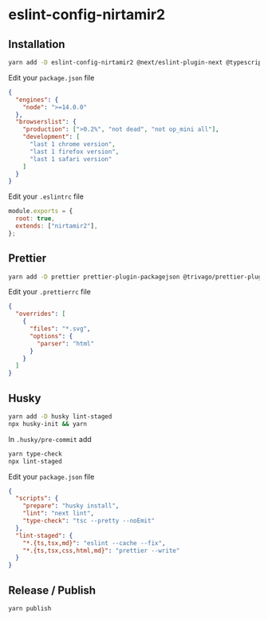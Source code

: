 # eslint-config-nirtamir2

## Installation

```bash
yarn add -D eslint-config-nirtamir2 @next/eslint-plugin-next @typescript-eslint/eslint-plugin @typescript-eslint/parser eslint eslint-config-next eslint-config-prettier eslint-plugin-array-func eslint-plugin-compat eslint-plugin-cypress eslint-plugin-eslint-comments eslint-plugin-etc eslint-plugin-import  eslint-plugin-jest eslint-plugin-jest-async eslint-plugin-jsx-a11y eslint-plugin-markdown eslint-plugin-no-secrets eslint-plugin-no-unsanitized eslint-plugin-no-use-extend-native eslint-plugin-optimize-regex eslint-plugin-promise eslint-plugin-react eslint-plugin-react-hooks eslint-plugin-regexp eslint-plugin-security eslint-plugin-sonarjs eslint-plugin-sort-keys-fix eslint-plugin-testing-library eslint-plugin-unicorn eslint-plugin-weblint-security
```

Edit your `package.json` file

```json
{
  "engines": {
    "node": ">=14.0.0"
  },
  "browserslist": {
    "production": [">0.2%", "not dead", "not op_mini all"],
    "development": [
      "last 1 chrome version",
      "last 1 firefox version",
      "last 1 safari version"
    ]
  }
}
```

Edit your `.eslintrc` file

```js
module.exports = {
  root: true,
  extends: ["nirtamir2"],
};
```

## Prettier

```bash
yarn add -D prettier prettier-plugin-packagejson @trivago/prettier-plugin-sort-imports
```

Edit your `.prettierrc` file

```json
{
  "overrides": [
    {
      "files": "*.svg",
      "options": {
        "parser": "html"
      }
    }
  ]
}
```

## Husky

```bash
yarn add -D husky lint-staged
npx husky-init && yarn
```

In `.husky/pre-commit` add

```bash
yarn type-check
npx lint-staged
```

Edit your `package.json` file

```json
{
  "scripts": {
    "prepare": "husky install",
    "lint": "next lint",
    "type-check": "tsc --pretty --noEmit"
  },
  "lint-staged": {
    "*.{ts,tsx,md}": "eslint --cache --fix",
    "*.{ts,tsx,css,html,md}": "prettier --write"
  }
}
```

## Release / Publish

```bash
yarn publish
```

